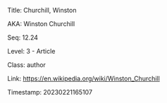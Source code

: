 Title:  Churchill, Winston

AKA:    Winston Churchill

Seq:    12.24

Level:  3 - Article

Class:  author

Link:   https://en.wikipedia.org/wiki/Winston_Churchill

Timestamp: 20230221165107
